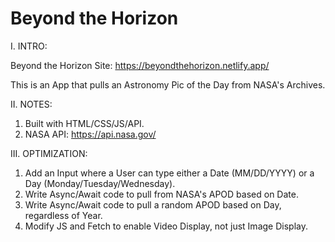# Beyond the Horizon

I. INTRO: 

Beyond the Horizon Site: https://beyondthehorizon.netlify.app/

This is an App that pulls an Astronomy Pic of the Day from NASA's Archives. 

II. NOTES:

  1. Built with HTML/CSS/JS/API.
  2. NASA API: https://api.nasa.gov/

III. OPTIMIZATION:

  1. Add an Input where a User can type either a Date (MM/DD/YYYY) or a Day (Monday/Tuesday/Wednesday). 
  2. Write Async/Await code to pull from NASA's APOD based on Date.
  3. Write Async/Await code to pull a random APOD based on Day, regardless of Year.
  4. Modify JS and Fetch to enable Video Display, not just Image Display.



